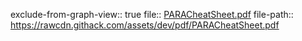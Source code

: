 exclude-from-graph-view:: true
file:: [PARACheatSheet.pdf](https://rawcdn.githack.com/assets/dev/pdf/PARACheatSheet.pdf)
file-path:: https://rawcdn.githack.com/assets/dev/pdf/PARACheatSheet.pdf
